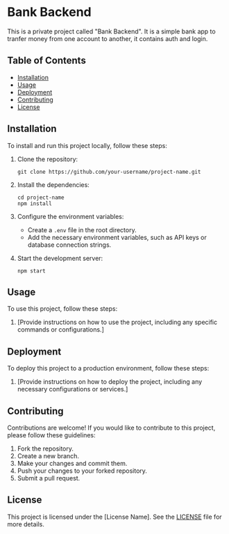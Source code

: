 # Bank Backend

This is a private project called "Bank Backend". It is a simple bank app to tranfer money from one account to another, it contains auth and login.

## Table of Contents

- [Installation](#installation)
- [Usage](#usage)
- [Deployment](#deployment)
- [Contributing](#contributing)
- [License](#license)

## Installation

To install and run this project locally, follow these steps:

1. Clone the repository:

    ```shell
    git clone https://github.com/your-username/project-name.git
    ```

2. Install the dependencies:

    ```shell
    cd project-name
    npm install
    ```

3. Configure the environment variables:

    - Create a `.env` file in the root directory.
    - Add the necessary environment variables, such as API keys or database connection strings.

4. Start the development server:

    ```shell
    npm start
    ```

## Usage

To use this project, follow these steps:

1. [Provide instructions on how to use the project, including any specific commands or configurations.]

## Deployment

To deploy this project to a production environment, follow these steps:

1. [Provide instructions on how to deploy the project, including any necessary configurations or services.]

## Contributing

Contributions are welcome! If you would like to contribute to this project, please follow these guidelines:

1. Fork the repository.
2. Create a new branch.
3. Make your changes and commit them.
4. Push your changes to your forked repository.
5. Submit a pull request.

## License

This project is licensed under the [License Name]. See the [LICENSE](LICENSE) file for more details.
